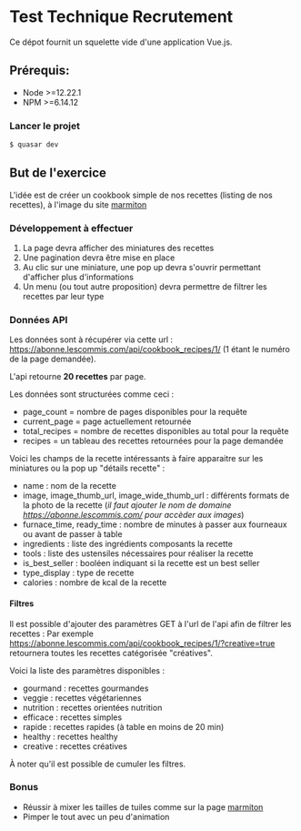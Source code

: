 # Test Technique Recrutement

Ce dépot fournit un squelette vide d'une application Vue.js.

## Prérequis:
- Node >=12.22.1
- NPM >=6.14.12

### Lancer le projet
```bash
$ quasar dev
```

## But de l'exercice

L'idée est de créer un cookbook simple de nos recettes (listing de nos recettes), à l'image du site [marmiton](https://www.marmiton.org/cuisine-facile/un-ete-gourmand-tp124731.html)

### Développement à effectuer
1. La page devra afficher des miniatures des recettes
2. Une pagination devra être mise en place
3. Au clic sur une miniature, une pop up devra s'ouvrir permettant d'afficher plus d'informations
4. Un menu (ou tout autre proposition) devra permettre de filtrer les recettes par leur type


### Données API
Les données sont à récupérer via cette url : https://abonne.lescommis.com/api/cookbook_recipes/1/ (1 étant le numéro de la page demandée).

L'api retourne **20 recettes** par page.

Les données sont structurées comme ceci :
- page_count = nombre de pages disponibles pour la requête
- current_page = page actuellement retournée
- total_recipes = nombre de recettes disponibles au total pour la requête
- recipes = un tableau des recettes retournées pour la page demandée

Voici les champs de la recette intéressants à faire apparaitre sur les miniatures ou la pop up "détails recette" :
- name : nom de la recette
- image, image_thumb_url, image_wide_thumb_url : différents formats de la photo de la recette (_il faut ajouter le nom de domaine https://abonne.lescommis.com/ pour accèder aux images_)
- furnace_time, ready_time : nombre de minutes à passer aux fourneaux ou avant de passer à table
- ingredients : liste des ingrédients composants la recette
- tools : liste des ustensiles nécessaires pour réaliser la recette
- is_best_seller : booléen indiquant si la recette est un best seller
- type_display : type de recette
- calories : nombre de kcal de la recette

#### Filtres

Il est possible d'ajouter des paramètres GET à l'url de l'api afin de filtrer les recettes :
Par exemple https://abonne.lescommis.com/api/cookbook_recipes/1/?creative=true retournera toutes les recettes catégorisée "créatives".

Voici la liste des paramètres disponibles : 
- gourmand : recettes gourmandes
- veggie : recettes végétariennes
- nutrition : recettes orientées nutrition
- efficace : recettes simples
- rapide : recettes rapides (à table en moins de 20 min)
- healthy : recettes healthy
- creative : recettes créatives

À noter qu'il est possible de cumuler les filtres.


### Bonus
- Réussir à mixer les tailles de tuiles comme sur la page [marmiton](https://www.marmiton.org/cuisine-facile/un-ete-gourmand-tp124731.html)
- Pimper le tout avec un peu d'animation
